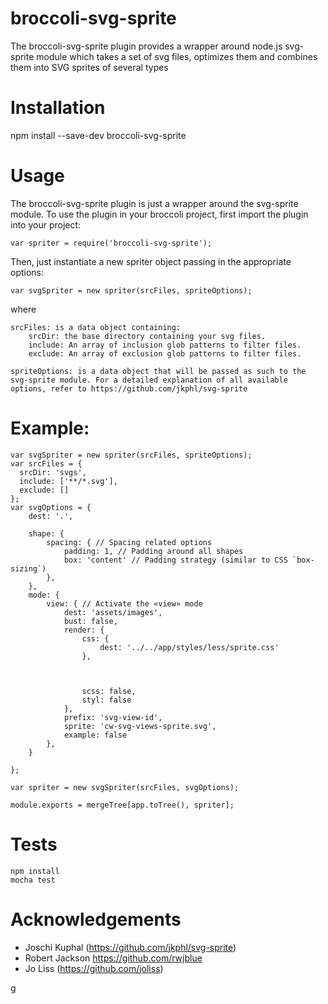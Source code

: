 # broccoli-svg-sprite

The broccoli-svg-sprite plugin provides a wrapper around node.js svg-sprite module which takes a set of svg files, optimizes them and combines them into SVG sprites of several types



# Installation

npm install --save-dev broccoli-svg-sprite


# Usage

The broccoli-svg-sprite plugin is just a wrapper around the svg-sprite module. To use the plugin in your broccoli project, first import the plugin into your project:


`var spriter = require('broccoli-svg-sprite');`


Then, just instantiate a new spriter object passing in the appropriate options:


`var svgSpriter = new spriter(srcFiles, spriteOptions);`


where

```
srcFiles: is a data object containing:
	srcDir: the base directory containing your svg files.
	include: An array of inclusion glob patterns to filter files.
	exclude: An array of exclusion glob patterns to filter files.

spriteOptions: is a data object that will be passed as such to the svg-sprite module. For a detailed explanation of all available options, refer to https://github.com/jkphl/svg-sprite
```


# Example:

```
var svgSpriter = new spriter(srcFiles, spriteOptions);
var srcFiles = {
  srcDir: 'svgs',
  include: ['**/*.svg'],
  exclude: []
};
var svgOptions = {
    dest: '.',

    shape: {
        spacing: { // Spacing related options
            padding: 1, // Padding around all shapes
            box: 'content' // Padding strategy (similar to CSS `box-sizing`)
        },
    },
    mode: {
        view: { // Activate the «view» mode
            dest: 'assets/images',
            bust: false,
            render: {
                css: {
                    dest: '../../app/styles/less/sprite.css'
                },



                scss: false,
                styl: false
            },
            prefix: 'svg-view-id',
            sprite: 'cw-svg-views-sprite.svg',
            example: false
        },
    }

};

var spriter = new svgSpriter(srcFiles, svgOptions);

module.exports = mergeTree[app.toTree(), spriter];
```


# Tests
```
npm install
mocha test

```
# Acknowledgements
* Joschi Kuphal (https://github.com/jkphl/svg-sprite)
* Robert Jackson https://github.com/rwjblue
* Jo Liss (https://github.com/joliss)


g
